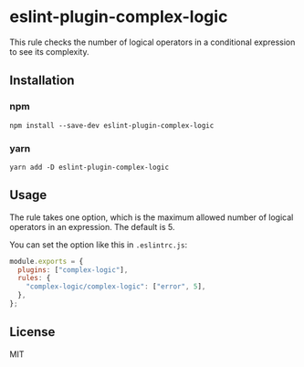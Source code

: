 # eslint-plugin-complex-logic

This rule checks the number of logical operators in a conditional expression to see its complexity.

## Installation

### npm

```shell
npm install --save-dev eslint-plugin-complex-logic
```

### yarn

```shell
yarn add -D eslint-plugin-complex-logic
```

## Usage

The rule takes one option, which is the maximum allowed number of logical operators in an expression. The default is 5.

You can set the option like this in `.eslintrc.js`:

```js
module.exports = {
  plugins: ["complex-logic"],
  rules: {
    "complex-logic/complex-logic": ["error", 5],
  },
};
```

## License

MIT
